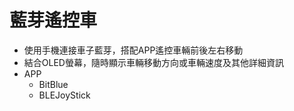 # 藍芽遙控車
+ 使用手機連接車子藍芽，搭配APP遙控車輛前後左右移動
+ 結合OLED螢幕，隨時顯示車輛移動方向或車輛速度及其他詳細資訊
+ APP
  + BitBlue
  + BLEJoyStick
